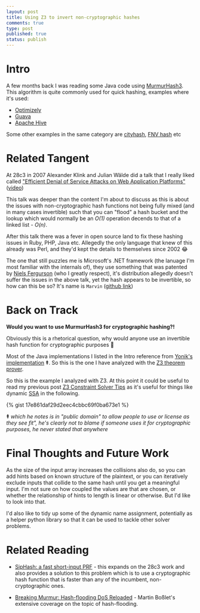 ```yaml
---
layout: post
title: Using Z3 to invert non-cryptographic hashes 
comments: true
type: post
published: true
status: publish
---
```


# Intro

A few months back I was reading some Java code using [MurmurHash3](https://en.wikipedia.org/wiki/MurmurHash#MurmurHash3). This algorithm is quite commonly used for quick hashing, examples where it's used:
- [Optimizely](https://github.com/optimizely/java-sdk/blob/master/core-api/src/main/java/com/optimizely/ab/bucketing/internal/MurmurHash3.java)
- [Guava](https://google.github.io/guava/releases/19.0/api/docs/com/google/common/hash/Hashing.html)
- [Apache Hive](https://github.com/apache/hive/blob/master/storage-api/src/java/org/apache/hive/common/util/Murmur3.java)

Some other examples in the same category are [cityhash](https://github.com/google/cityhash), [FNV hash](https://en.wikipedia.org/wiki/Fowler%E2%80%93Noll%E2%80%93Vo_hash_function) etc

# Related Tangent

At 28c3 in 2007 Alexander Klink and Julian Wälde did a talk that I really liked called ["Efficient Denial of Service Attacks on Web Application Platforms"](https://events.ccc.de/congress/2011/Fahrplan/attachments/2007_28C3_Effective_DoS_on_web_application_platforms.pdf) ([video](https://www.youtube.com/watch?v=R2Cq3CLI6H8)) 

This talk was deeper than the content I'm about to discuss as this is about the issues with non-cryptographic hash functions not being fully mixed (and in many cases invertible) such that you can "flood" a hash bucket and the lookup which would normally be an _O(1)_ operation decends to that of a linked list - _O(n)_. 

After this talk there was a fever in open source land to fix these hashing issues in Ruby, PHP, Java etc. Allegedly the only language that knew of this already was Perl, and they'd kept the details to themselves since 2002 😂

The one that still puzzles me is Microsoft's .NET framework (the lanuage I'm most familiar with the internals of), they use something that was patented by [Niels Fergurson](https://patents.google.com/patent/US20130262421) (who I greatly respect), it's distribution allegedly doesn't suffer the issues in the above talk, yet the hash appears to be invertible, so how can this be so? 
It's name is `Marvin` ([github link](https://github.com/dotnet/coreclr/blob/32f0f9721afb584b4a14d69135bea7ddc129f755/src/vm/marvin32.cpp#L219))

# Back on Track

**Would you want to use MurmurHash3 for cryptographic hashing?!**

Obviously this is a rhetorical question, why would anyone use an invertible hash function for cryptographic purposes 🤔

Most of the Java implementations I listed in the Intro reference from [Yonik's implementation](https://github.com/yonik/java_util/blob/master/src/util/hash/MurmurHash3.java) **‡**. So this is the one I have analyzed with the [Z3 theorem prover](https://github.com/Z3Prover/z3).

So this is the example I analyzed with Z3.
At this point it could be useful to read my previous post [Z3 Constraint Solver Tips](https://www.josephkirwin.com/2017/11/16/constraint-solver-tips/) as it's useful for things like dynamic [SSA](https://en.wikipedia.org/wiki/Static_single_assignment_form) in the following. 

{% gist 17e861daf29d2eec4cbbc69f0ba673e1 %}

  **‡** _which he notes is in "public domain" to allow people to use or license as they see fit", he's clearly not to blame if someone uses it for cryptographic purposes, he never stated that anywhere_


# Final Thoughts and Future Work

As the size of the input array increases the collisions also do, so you can add hints based on known structure of the plaintext, or you can iteratively exclude inputs that collide to the same hash until you get a meaningful input. I'm not sure on how coupled the values are that are chosen, or whether the relationship of hints to length is linear or otherwise. But I'd like to look into that.

I'd also like to tidy up some of the dynamic name assignment, potentially as a helper python library so that it can be used to tackle other solver problems.

# Related Reading

- [SipHash: a fast short-input PRF](https://www.131002.net/siphash/) - this expands on the 28c3 work and also provides a solution to this problem which is to use a cryptographic hash function that is faster than any of the incumbent, non-cryptographic ones. 

- [Breaking Murmur: Hash-flooding DoS Reloaded](http://emboss.github.io/blog/2012/12/14/breaking-murmur-hash-flooding-dos-reloaded/) - Martin Boßlet's extensive coverage on the topic of hash-flooding. 

